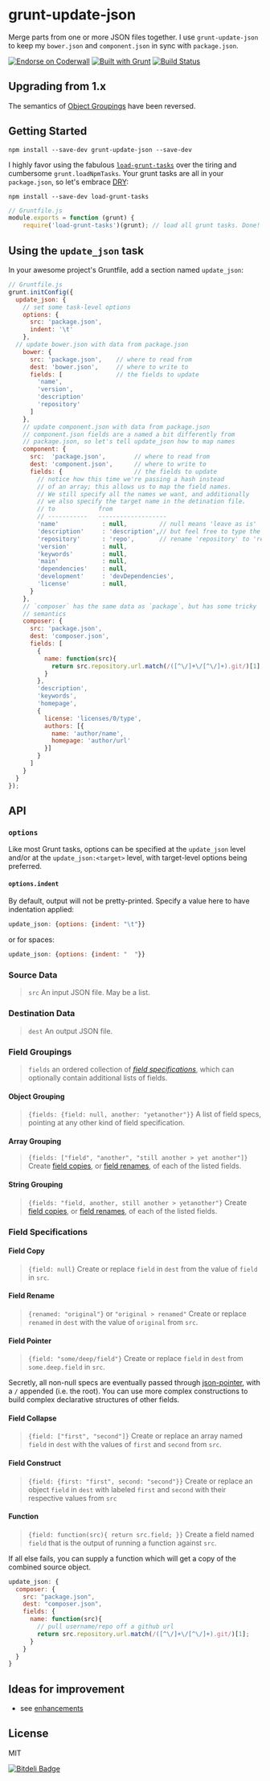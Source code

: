 # grunt-update-json

Merge parts from one or more JSON files together. I use `grunt-update-json` to keep my `bower.json` and `component.json` in sync with `package.json`.


[![Endorse on Coderwall](http://api.coderwall.com/andreaspizsa/endorsecount.png)](http://coderwall.com/andreaspizsa)
[![Built with Grunt](https://cdn.gruntjs.com/builtwith.png)](http://gruntjs.com/)
[![Build Status](https://travis-ci.org/andreaspizsa/grunt-update-json.svg)](https://travis-ci.org/andreaspizsa/grunt-update-json)

## Upgrading from 1.x
The semantics of [Object Groupings](#object-grouping) have been reversed.


## Getting Started

```shell
npm install --save-dev grunt-update-json --save-dev
```


I highly favor using the fabulous [`load-grunt-tasks`](https://github.com/sindresorhus/load-grunt-tasks) over the tiring and cumbersome `grunt.loadNpmTasks`. Your grunt tasks are all in your `package.json`, so let's embrace [DRY](http://en.wikipedia.org/wiki/Don't_repeat_yourself):

```shell
npm install --save-dev load-grunt-tasks
```

```js
// Gruntfile.js
module.exports = function (grunt) {
    require('load-grunt-tasks')(grunt); // load all grunt tasks. Done!
```

## Using the `update_json` task
In your awesome project's Gruntfile, add a section named `update_json`:

```js
// Gruntfile.js
grunt.initConfig({
  update_json: {
    // set some task-level options
    options: {
      src: 'package.json',
      indent: '\t'
    },
  // update bower.json with data from package.json
    bower: {
      src: 'package.json',    // where to read from
      dest: 'bower.json',     // where to write to
      fields: [               // the fields to update
        'name',
        'version',
        'description'
        'repository'
      ]
    },
    // update component.json with data from package.json
    // component.json fields are a named a bit differently from
    // package.json, so let's tell update_json how to map names
    component: {
      src:  'package.json',        // where to read from
      dest: 'component.json',      // where to write to
      fields: {                    // the fields to update
        // notice how this time we're passing a hash instead
        // of an array; this allows us to map the field names.
        // We still specify all the names we want, and additionally
        // we also specify the target name in the detination file. 
        // to            from
        // -----------   -------------------
        'name'            : null,         // null means 'leave as is'
        'description'     : 'description',// but feel free to type the field name twice
        'repository'      : 'repo',       // rename 'repository' to 'repo'
        'version'         : null,
        'keywords'        : null,
        'main'            : null,
        'dependencies'    : null,
        'development'     : 'devDependencies',
        'license'         : null,
      }
    },
    // `composer` has the same data as `package`, but has some tricky
    // semantics
    composer: {
      src: 'package.json',
      dest: 'composer.json',
      fields: [
        {
          name: function(src){
            return src.repository.url.match(/([^\/]+\/[^\/]+).git/)[1];
          }
        },
        'description',
        'keywords',
        'homepage',
        {
          license: 'licenses/0/type',
          authors: [{
            name: 'author/name',
            homepage: 'author/url'
          }]
        }
      ]
    }
  }
});
```

## API
### `options`
Like most Grunt tasks, options can be specified at the `update_json` level
and/or at the `update_json:<target>` level, with target-level options being
preferred.

#### `options.indent`
By default, output will not be pretty-printed. Specify a value here to have
indentation applied:
```js
update_json: {options: {indent: "\t"}}
```
or for spaces:
```js
update_json: {options: {indent: "  "}}
```

### Source Data
> `src`
An input JSON file. May be a list.

### Destination Data
> `dest`
An output JSON file. 

### Field Groupings
> `fields`
an ordered collection of [_field specifications_](#field-specifications), which
can optionally contain additional lists of fields.

#### Object Grouping
> `{fields: {field: null, another: "yetanother"}}` 
> A list of field specs, pointing at any other kind of field specification.

#### Array Grouping
> `{fields: ["field", "another", "still another > yet another"]}`
> Create [field copies](#field-copy), or [field renames](#field-rename), of
> each of the listed fields.

#### String Grouping
> `{fields: "field, another, still another > yetanother"}`
> Create [field copies](#field-copy), or [field renames](#field-rename), of
> each of the listed fields.


### Field Specifications

#### Field Copy
> `{field: null}`
> Create or replace `field` in `dest` from the value of `field` in `src`.

#### Field Rename
> `{renamed: "original"}` or `"original > renamed"`
> Create or replace `renamed` in `dest` with the value of `original` from `src`.

#### Field Pointer
> `{field: "some/deep/field"}`
> Create or replace `field` in `dest` from `some.deep.field` in `src`.

Secretly, all non-null specs are eventually passed through 
[json-pointer](https://github.com/manuelstofer/json-pointer), with a `/`
appended (i.e. the root). You can use more complex constructions to build 
complex declarative structures of other fields.

#### Field Collapse
> `{field: ["first", "second"]}`
> Create or replace an array named `field` in `dest` with the values of `first`
> and `second` from `src`.

#### Field Construct
> `{field: {first: "first", second: "second"}}`
> Create or replace an object `field` in `dest` with labeled `first` and
> `second` with their respective values from `src`

#### Function
> `{field: function(src){ return src.field; }}`
> Create a field named `field` that is the output of running a function against
> `src`.

If all else fails, you can supply a function which will get a copy of the
combined source object.
```js
update_json: {
  composer: {
    src: "package.json",
    dest: "composer.json",
    fields: {
      name: function(src){
        // pull username/repo off a github url
        return src.repository.url.match(/([^\/]+\/[^\/]+).git/)[1];
      }
    }
  }
}
```

## Ideas for improvement
- see [enhancements](https://github.com/AndreasPizsa/grunt-update-json/issues?labels=enhancement&page=1&state=open)

## License

MIT

[![Bitdeli Badge](https://d2weczhvl823v0.cloudfront.net/AndreasPizsa/grunt-update-json/trend.png)](https://bitdeli.com/free "Bitdeli Badge")
